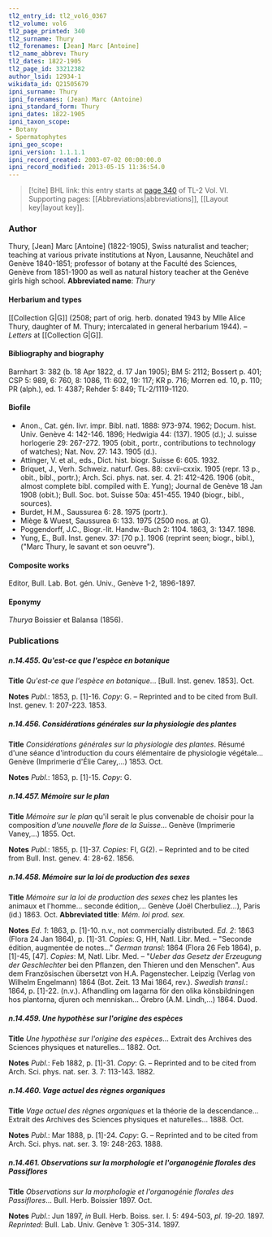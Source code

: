 ```yaml
---
tl2_entry_id: tl2_vol6_0367
tl2_volume: vol6
tl2_page_printed: 340
tl2_surname: Thury
tl2_forenames: [Jean] Marc [Antoine]
tl2_name_abbrev: Thury
tl2_dates: 1822-1905
tl2_page_id: 33212382
author_lsid: 12934-1
wikidata_id: Q21505679
ipni_surname: Thury
ipni_forenames: (Jean) Marc (Antoine)
ipni_standard_form: Thury
ipni_dates: 1822-1905
ipni_taxon_scope: 
- Botany
- Spermatophytes
ipni_geo_scope: 
ipni_version: 1.1.1.1
ipni_record_created: 2003-07-02 00:00:00.0
ipni_record_modified: 2013-05-15 11:36:54.0
---
```



> [!cite] BHL link: this entry starts at [page 340](https://www.biodiversitylibrary.org/page/33212382) of TL-2 Vol. VI.
> Supporting pages: [[Abbreviations|abbreviations]], [[Layout key|layout key]].

### Author

Thury, \[Jean\] Marc \[Antoine\] (1822-1905), Swiss naturalist and teacher; teaching at various private institutions at Nyon, Lausanne, Neuchâtel and Genève 1840-1851; professor of botany at the Faculté des Sciences, Genève from 1851-1900 as well as natural history teacher at the Genève girls high school. 
**Abbreviated name**: *Thury*

#### Herbarium and types

[[Collection G|G]] (2508; part of orig. herb. donated 1943 by Mlle Alice Thury, daughter of M. Thury; intercalated in general herbarium 1944). – *Letters* at [[Collection G|G]].

#### Bibliography and biography

Barnhart 3: 382 (b. 18 Apr 1822, d. 17 Jan 1905); BM 5: 2112; Bossert p. 401; CSP 5: 989, 6: 760, 8: 1086, 11: 602, 19: 117; KR p. 716; Morren ed. 10, p. 110; PR (alph.), ed. 1: 4387; Rehder 5: 849; TL-2/1119-1120.

#### Biofile

- Anon., Cat. gén. livr. impr. Bibl. natl. 1888: 973-974. 1962; Docum. hist. Univ. Genève 4: 142-146. 1896; Hedwigia 44: (137). 1905 (d.); J. suisse horlogerie 29: 267-272. 1905 (obit., portr., contributions to technology of watches); Nat. Nov. 27: 143. 1905 (d.).
- Attinger, V. et al., eds., Dict. hist. biogr. Suisse 6: 605. 1932.
- Briquet, J., Verh. Schweiz. naturf. Ges. 88: cxvii-cxxix. 1905 (repr. 13 p., obit., bibl., portr.); Arch. Sci. phys. nat. ser. 4. 21: 412-426. 1906 (obit., almost complete bibl. compiled with E. Yung); Journal de Genève 18 Jan 1908 (obit.); Bull. Soc. bot. Suisse 50a: 451-455. 1940 (biogr., bibl., sources).
- Burdet, H.M., Saussurea 6: 28. 1975 (portr.).
- Miège & Wuest, Saussurea 6: 133. 1975 (2500 nos. at G).
- Poggendorff, J.C., Biogr.-lit. Handw.-Buch 2: 1104. 1863, 3: 1347. 1898.
- Yung, E., Bull. Inst. genev. 37: \[70 p.\]. 1906 (reprint seen; biogr., bibl.), ("Marc Thury, le savant et son oeuvre").

#### Composite works

Editor, Bull. Lab. Bot. gén. Univ., Genève 1-2, 1896-1897.

#### Eponymy

*Thurya* Boissier et Balansa (1856).

### Publications

##### n.14.455. Qu'est-ce que l'espèce en botanique

**Title**
*Qu'est-ce que l'espèce en botanique*... \[Bull. Inst. genev. 1853\]. Oct.

**Notes**
*Publ*.: 1853, p. \[1\]-16. *Copy*: G. – Reprinted and to be cited from Bull. Inst. genev. 1: 207-223. 1853.

##### n.14.456. Considérations générales sur la physiologie des plantes

**Title**
*Considérations générales sur la physiologie des plantes*. Résumé d'une séance d'introduction du cours élémentaire de physiologie végétale... Genève (Imprimerie d'Élie Carey,...) 1853. Oct.

**Notes**
*Publ*.: 1853, p. \[1\]-15. *Copy*: G.

##### n.14.457. Mémoire sur le plan

**Title**
*Mémoire sur le plan* qu'il serait le plus convenable de choisir pour la composition *d'une nouvelle flore de la Suisse*... Genève (Imprimerie Vaney,...) 1855. Oct.

**Notes**
*Publ*.: 1855, p. \[1\]-37. *Copies*: FI, G(2). – Reprinted and to be cited from Bull. Inst. genev. 4: 28-62. 1856.

##### n.14.458. Mémoire sur la loi de production des sexes

**Title**
*Mémoire sur la loi de production des sexes* chez les plantes les animaux et l'homme... seconde édition,... Genève (Joël Cherbuliez...), Paris (id.) 1863. Oct.
**Abbreviated title**: *Mém. loi prod. sex.*

**Notes**
*Ed. 1*: 1863, p. \[1\]-10. n.v., not commercially distributed.
*Ed. 2*: 1863 (Flora 24 Jan 1864), p. \[1\]-31. *Copies*: G, HH, Natl. Libr. Med. – "Seconde édition, augmentée de notes..."
*German transl*: 1864 (Flora 26 Feb 1864), p. \[1\]-45, \[47\]. *Copies*: M, Natl. Libr. Med. – "*Ueber das Gesetz der Erzeugung der Geschlechter* bei den Pflanzen, den Thieren und den Menschen". Aus dem Französischen übersetzt von H.A. Pagenstecher. Leipzig (Verlag von Wilhelm Engelmann) 1864 (Bot. Zeit. 13 Mai 1864, rev.).
*Swedish transl*.: 1864, p. \[1\]-22. (n.v.). Afhandling om lagarna för den olika könsbildningen hos plantorna, djuren och menniskan... Örebro (A.M. Lindh,...) 1864. Duod.

##### n.14.459. Une hypothèse sur l'origine des espèces

**Title**
*Une hypothèse sur l'origine des espèces*... Extrait des Archives des Sciences physiques et naturelles... 1882. Oct.

**Notes**
*Publ*.: Feb 1882, p. \[1\]-31. *Copy*: G. – Reprinted and to be cited from Arch. Sci. phys. nat. ser. 3. 7: 113-143. 1882.

##### n.14.460. Vage actuel des règnes organiques

**Title**
*Vage actuel des règnes organiques* et la théorie de la descendance... Extrait des Archives des Sciences physiques et naturelles... 1888. Oct.

**Notes**
*Publ*.: Mar 1888, p. \[1\]-24. *Copy*: G. – Reprinted and to be cited from Arch. Sci. phys. nat. ser. 3. 19: 248-263. 1888.

##### n.14.461. Observations sur la morphologie et l'organogénie florales des Passiflores

**Title**
*Observations sur la morphologie et l'organogénie florales des Passiflores*... Bull. Herb. Boissier 1897. Oct.

**Notes**
*Publ*.: Jun 1897, *in* Bull. Herb. Boiss. ser. I. 5: 494-503, *pl. 19-20.* 1897.
*Reprinted*: Bull. Lab. Univ. Genève 1: 305-314. 1897.


